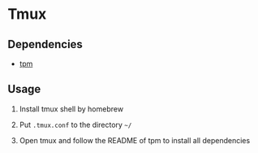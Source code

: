 # Tmux

## Dependencies

- [tpm](https://github.com/tmux-plugins/tpm)

## Usage

1. Install tmux shell by homebrew

2. Put `.tmux.conf` to the directory `~/`

3. Open tmux and follow the README of tpm to install all dependencies
